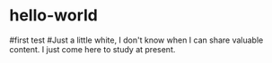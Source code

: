 # hello-world
#first test
#Just a little white, I don't know when I can share valuable content. I just come here to study at present.
